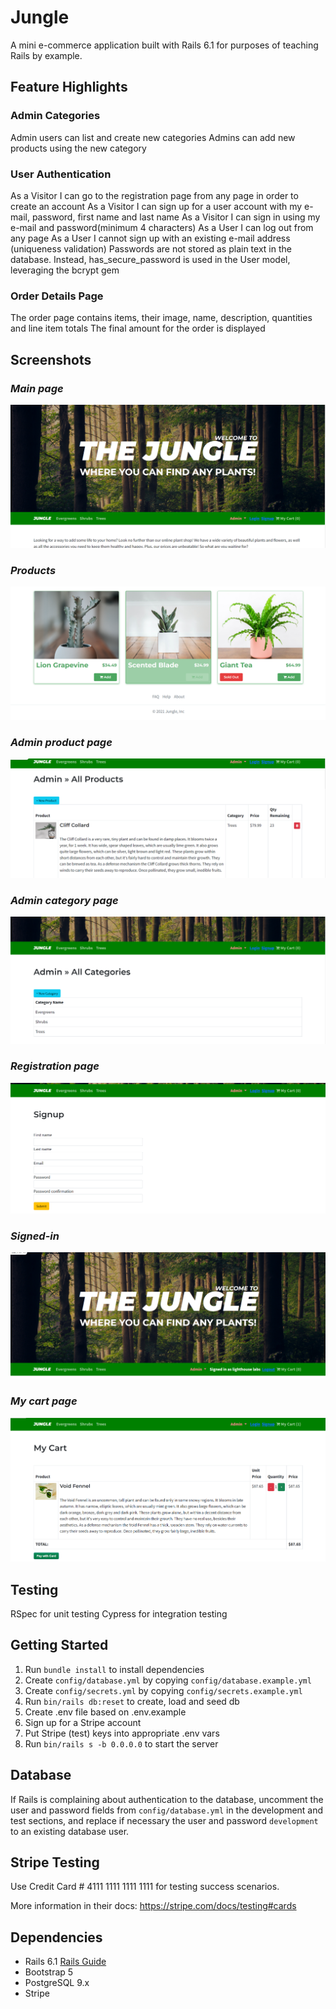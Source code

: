 # Jungle

A mini e-commerce application built with Rails 6.1 for purposes of teaching Rails by example.

## Feature Highlights

### Admin Categories
Admin users can list and create new categories
Admins can add new products using the new category

### User Authentication
As a Visitor I can go to the registration page from any page in order to create an account
As a Visitor I can sign up for a user account with my e-mail, password, first name and last name
As a Visitor I can sign in using my e-mail and password(minimum 4 characters)
As a User I can log out from any page
As a User I cannot sign up with an existing e-mail address (uniqueness validation)
Passwords are not stored as plain text in the database. Instead, has_secure_password is used in the User model, leveraging the bcrypt gem

### Order Details Page
The order page contains items, their image, name, description, quantities and line item totals
The final amount for the order is displayed

## Screenshots

### *Main page*
!["Screenshot"](https://github.com/mkim245/jungle-rails/blob/master/img/main-page.PNG?raw=true)

### *Products*
!["Screenshot"](https://github.com/mkim245/jungle-rails/blob/master/img/main-page-products.PNG?raw=true)

### *Admin product page*
!["Screenshot"](https://github.com/mkim245/jungle-rails/blob/master/img/admin-product-page.PNG?raw=true)

### *Admin category page*
!["Screenshot"](https://github.com/mkim245/jungle-rails/blob/master/img/admin-category-page.PNG?raw=true)

### *Registration page*
!["Screenshot"](https://github.com/mkim245/jungle-rails/blob/master/img/signup-page.PNG?raw=true)

### *Signed-in*
!["Screenshot"](https://github.com/mkim245/jungle-rails/blob/master/img/signed-in.PNG?raw=true)

### *My cart page*
!["Screenshot"](https://github.com/mkim245/jungle-rails/blob/master/img/my-cart-page.PNG?raw=true)

## Testing
RSpec for unit testing
Cypress for integration testing

## Getting Started

1. Run `bundle install` to install dependencies
2. Create `config/database.yml` by copying `config/database.example.yml`
3. Create `config/secrets.yml` by copying `config/secrets.example.yml`
4. Run `bin/rails db:reset` to create, load and seed db
5. Create .env file based on .env.example
6. Sign up for a Stripe account
7. Put Stripe (test) keys into appropriate .env vars
8. Run `bin/rails s -b 0.0.0.0` to start the server

## Database

If Rails is complaining about authentication to the database, uncomment the user and password fields from `config/database.yml` in the development and test sections, and replace if necessary the user and password `development` to an existing database user.

## Stripe Testing

Use Credit Card # 4111 1111 1111 1111 for testing success scenarios.

More information in their docs: <https://stripe.com/docs/testing#cards>

## Dependencies

- Rails 6.1 [Rails Guide](http://guides.rubyonrails.org/v6.1/)
- Bootstrap 5
- PostgreSQL 9.x
- Stripe

